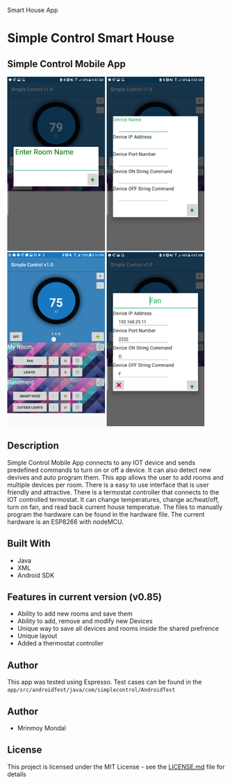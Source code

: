 Smart House App
# Simple Control Smart House

## Simple Control Mobile App

<img src="Sample%20Images/Screenshot_20170921-044231.png" height="400px"></img>
<img src="Sample%20Images/Screenshot_20170921-044243.png" height="400px"></img>
<img src="Sample%20Images/Screenshot_20170921-044259.png" height="400px"></img>
<img src="Sample%20Images/Screenshot_20170921-044252.png" height="400px"></img>



## Description
 Simple Control Mobile App connects to any IOT device and sends predefined commands to turn on or off a device. It can also detect new devives and auto program them. This app allows the user to add rooms and multiple devices per room. There is a easy to use interface that is user friendly and attractive. There is a termostat controller that connects to the IOT controlled termostat. It can change temperatures, change ac/heat/off, turn on fan, and read back current house temperatue. The files to manually program the hardware can be found in the hardware file. The current hardware is an ESP8266 with nodeMCU. 




## Built With
  * Java
  * XML
  * Android SDK
## Features in current version (v0.85)
  * Ability to add new rooms and save them 
  * Ability to add, remove and modify new Devices 
  * Unique way to save all devices and rooms inside the shared prefrence
  * Unique layout
  * Added a thermostat controller
  
## Author
  This app was tested using Espresso. Test cases can be found in the `app/src/androidTest/java/com/simplecontrol/AndroidTest`
## Author
  * Mrinmoy Mondal 
## License
This project is licensed under the MIT License - see the [LICENSE.md](LICENSE) file for details
